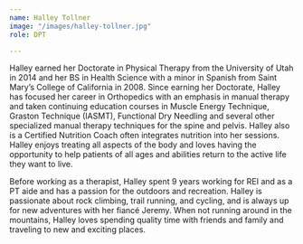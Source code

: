 ```yaml
---
name: Halley Tollner
image: "/images/halley-tollner.jpg"
role: DPT

---
```

Halley earned her Doctorate in Physical Therapy from the University of Utah in 2014 and her BS in Health Science with a minor in Spanish from Saint Mary’s College of California in 2008. Since earning her Doctorate, Halley has focused her career in Orthopedics with an emphasis in manual therapy and taken continuing education courses in Muscle Energy Technique, Graston Technique (IASMT), Functional Dry Needling and several other specialized manual therapy techniques for the spine and pelvis. Halley also is a Certified Nutrition Coach often integrates nutrition into her sessions. Halley enjoys treating all aspects of the body and loves having the opportunity to help patients of all ages and abilities return to the active life they want to live.

Before working as a therapist, Halley spent 9 years working for REI and as a PT aide and has a passion for the outdoors and recreation. Halley is passionate about rock climbing, trail running, and cycling, and is always up for new adventures with her fiancé Jeremy. When not running around in the mountains, Halley loves spending quality time with friends and family and traveling to new and exciting places.